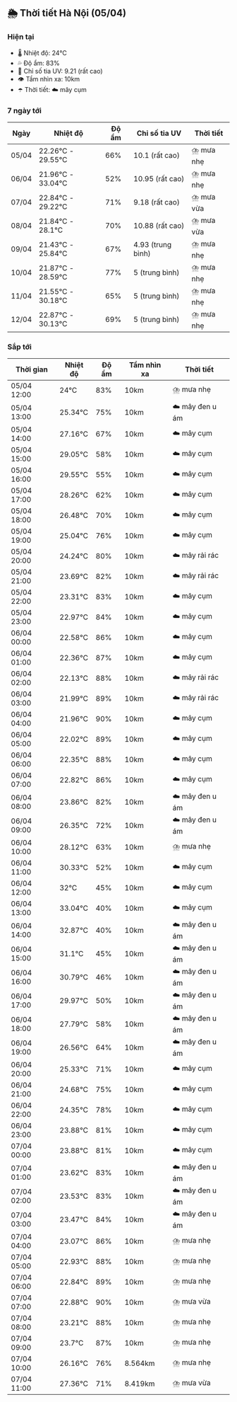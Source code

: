 ## 🌦️ Thời tiết Hà Nội (05/04)

### Hiện tại

- 🌡️ Nhiệt độ: 24℃
- 💦 Độ ẩm: 83%
- 🌟 Chỉ số tia UV: 9.21 (rất cao)
- 👁️ Tầm nhìn xa: 10km
- ☂️ Thời tiết: ☁️ mây cụm

### 7 ngày tới

| Ngày | Nhiệt độ | Độ ẩm | Chỉ số tia UV | Thời tiết |
| --- | --- | --- | --- | --- |
| 05/04 | 22.26℃ - 29.55℃ | 66% | 10.1 (rất cao) | ⛈️ mưa nhẹ |
| 06/04 | 21.96℃ - 33.04℃ | 52% | 10.95 (rất cao) | ⛈️ mưa nhẹ |
| 07/04 | 22.84℃ - 29.22℃ | 71% | 9.18 (rất cao) | ⛈️ mưa vừa |
| 08/04 | 21.84℃ - 28.1℃ | 70% | 10.88 (rất cao) | ⛈️ mưa vừa |
| 09/04 | 21.43℃ - 25.84℃ | 67% | 4.93 (trung bình) | ⛈️ mưa nhẹ |
| 10/04 | 21.87℃ - 28.59℃ | 77% | 5 (trung bình) | ⛈️ mưa nhẹ |
| 11/04 | 21.55℃ - 30.18℃ | 65% | 5 (trung bình) | ⛈️ mưa nhẹ |
| 12/04 | 22.87℃ - 30.13℃ | 69% | 5 (trung bình) | ⛈️ mưa nhẹ |

### Sắp tới

| Thời gian | Nhiệt độ | Độ ẩm | Tầm nhìn xa | Thời tiết |
| --- | --- | --- | --- | --- |
| 05/04 12:00 | 24℃ | 83% | 10km | ⛈️ mưa nhẹ |
| 05/04 13:00 | 25.34℃ | 75% | 10km | ☁️ mây đen u ám |
| 05/04 14:00 | 27.16℃ | 67% | 10km | ☁️ mây cụm |
| 05/04 15:00 | 29.05℃ | 58% | 10km | ☁️ mây cụm |
| 05/04 16:00 | 29.55℃ | 55% | 10km | ☁️ mây cụm |
| 05/04 17:00 | 28.26℃ | 62% | 10km | ☁️ mây cụm |
| 05/04 18:00 | 26.48℃ | 70% | 10km | ☁️ mây cụm |
| 05/04 19:00 | 25.04℃ | 76% | 10km | ☁️ mây cụm |
| 05/04 20:00 | 24.24℃ | 80% | 10km | ☁️ mây rải rác |
| 05/04 21:00 | 23.69℃ | 82% | 10km | ☁️ mây rải rác |
| 05/04 22:00 | 23.31℃ | 83% | 10km | ☁️ mây cụm |
| 05/04 23:00 | 22.97℃ | 84% | 10km | ☁️ mây cụm |
| 06/04 00:00 | 22.58℃ | 86% | 10km | ☁️ mây cụm |
| 06/04 01:00 | 22.36℃ | 87% | 10km | ☁️ mây cụm |
| 06/04 02:00 | 22.13℃ | 88% | 10km | ☁️ mây rải rác |
| 06/04 03:00 | 21.99℃ | 89% | 10km | ☁️ mây rải rác |
| 06/04 04:00 | 21.96℃ | 90% | 10km | ☁️ mây cụm |
| 06/04 05:00 | 22.02℃ | 89% | 10km | ☁️ mây cụm |
| 06/04 06:00 | 22.35℃ | 88% | 10km | ☁️ mây cụm |
| 06/04 07:00 | 22.82℃ | 86% | 10km | ☁️ mây cụm |
| 06/04 08:00 | 23.86℃ | 82% | 10km | ☁️ mây đen u ám |
| 06/04 09:00 | 26.35℃ | 72% | 10km | ☁️ mây đen u ám |
| 06/04 10:00 | 28.12℃ | 63% | 10km | ⛈️ mưa nhẹ |
| 06/04 11:00 | 30.33℃ | 52% | 10km | ☁️ mây cụm |
| 06/04 12:00 | 32℃ | 45% | 10km | ☁️ mây cụm |
| 06/04 13:00 | 33.04℃ | 40% | 10km | ☁️ mây cụm |
| 06/04 14:00 | 32.87℃ | 40% | 10km | ☁️ mây đen u ám |
| 06/04 15:00 | 31.1℃ | 45% | 10km | ☁️ mây đen u ám |
| 06/04 16:00 | 30.79℃ | 46% | 10km | ☁️ mây đen u ám |
| 06/04 17:00 | 29.97℃ | 50% | 10km | ☁️ mây đen u ám |
| 06/04 18:00 | 27.79℃ | 58% | 10km | ☁️ mây đen u ám |
| 06/04 19:00 | 26.56℃ | 64% | 10km | ☁️ mây đen u ám |
| 06/04 20:00 | 25.33℃ | 71% | 10km | ☁️ mây cụm |
| 06/04 21:00 | 24.68℃ | 75% | 10km | ☁️ mây cụm |
| 06/04 22:00 | 24.35℃ | 78% | 10km | ☁️ mây cụm |
| 06/04 23:00 | 23.88℃ | 81% | 10km | ☁️ mây cụm |
| 07/04 00:00 | 23.88℃ | 81% | 10km | ☁️ mây cụm |
| 07/04 01:00 | 23.62℃ | 83% | 10km | ☁️ mây đen u ám |
| 07/04 02:00 | 23.53℃ | 83% | 10km | ☁️ mây đen u ám |
| 07/04 03:00 | 23.47℃ | 84% | 10km | ☁️ mây đen u ám |
| 07/04 04:00 | 23.07℃ | 86% | 10km | ⛈️ mưa nhẹ |
| 07/04 05:00 | 22.93℃ | 88% | 10km | ⛈️ mưa nhẹ |
| 07/04 06:00 | 22.84℃ | 89% | 10km | ⛈️ mưa nhẹ |
| 07/04 07:00 | 22.88℃ | 90% | 10km | ⛈️ mưa vừa |
| 07/04 08:00 | 23.21℃ | 88% | 10km | ⛈️ mưa nhẹ |
| 07/04 09:00 | 23.7℃ | 87% | 10km | ⛈️ mưa nhẹ |
| 07/04 10:00 | 26.16℃ | 76% | 8.564km | ⛈️ mưa nhẹ |
| 07/04 11:00 | 27.36℃ | 71% | 8.419km | ⛈️ mưa vừa |
